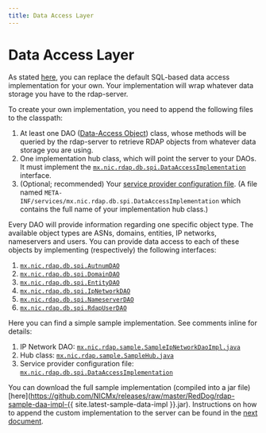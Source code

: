 ```yaml
---
title: Data Access Layer
---
```


# Data Access Layer

As stated [here](intro.html#custom-form), you can replace the default SQL-based data access implementation for your own. Your implementation will wrap whatever data storage you have to the rdap-server.

To create your own implementation, you need to append the following files to the classpath:

1. At least one DAO ([Data-Access Object](https://en.wikipedia.org/wiki/Data_access_object)) class, whose methods will be queried by the rdap-server to retrieve RDAP objects from whatever data storage you are using.
2. One implementation hub class, which will point the server to your DAOs. It must implement the [`mx.nic.rdap.db.spi.DataAccessImplementation`](https://github.com/NICMx/rdap-data-access-api/blob/c225a0822e6aaed841d98c370c7fbe3b54ee7e3a/src/main/java/mx/nic/rdap/db/spi/DataAccessImplementation.java) interface.
3. (Optional; recommended) Your [service provider configuration file](https://docs.oracle.com/javase/tutorial/ext/basics/spi.html#register-service-providers). (A file named `META-INF/services/mx.nic.rdap.db.spi.DataAccessImplementation` which contains the full name of your implementation hub class.)

Every DAO will provide information regarding one specific object type. The available object types are ASNs, domains, entities, IP networks, nameservers and users. You can provide data access to each of these objects by implementing (respectively) the following interfaces:

1. [`mx.nic.rdap.db.spi.AutnumDAO`](https://github.com/NICMx/rdap-data-access-api/blob/c225a0822e6aaed841d98c370c7fbe3b54ee7e3a/src/main/java/mx/nic/rdap/db/spi/AutnumDAO.java)
2. [`mx.nic.rdap.db.spi.DomainDAO`](https://github.com/NICMx/rdap-data-access-api/blob/c225a0822e6aaed841d98c370c7fbe3b54ee7e3a/src/main/java/mx/nic/rdap/db/spi/DomainDAO.java)
3. [`mx.nic.rdap.db.spi.EntityDAO`](https://github.com/NICMx/rdap-data-access-api/blob/c225a0822e6aaed841d98c370c7fbe3b54ee7e3a/src/main/java/mx/nic/rdap/db/spi/EntityDAO.java)
4. [`mx.nic.rdap.db.spi.IpNetworkDAO`](https://github.com/NICMx/rdap-data-access-api/blob/c225a0822e6aaed841d98c370c7fbe3b54ee7e3a/src/main/java/mx/nic/rdap/db/spi/IpNetworkDAO.java)
5. [`mx.nic.rdap.db.spi.NameserverDAO`](https://github.com/NICMx/rdap-data-access-api/blob/c225a0822e6aaed841d98c370c7fbe3b54ee7e3a/src/main/java/mx/nic/rdap/db/spi/NameserverDAO.java)
6. [`mx.nic.rdap.db.spi.RdapUserDAO`](https://github.com/NICMx/rdap-data-access-api/blob/c225a0822e6aaed841d98c370c7fbe3b54ee7e3a/src/main/java/mx/nic/rdap/db/spi/RdapUserDAO.java)

Here you can find a simple sample implementation. See comments inline for details:

1. IP Network DAO: [`mx.nic.rdap.sample.SampleIpNetworkDaoImpl.java`](sample-code/SampleIpNetworkDaoImpl.java)
2. Hub class: [`mx.nic.rdap.sample.SampleHub.java`](sample-code/SampleHub.java)
3. Service provider configuration file: [`mx.nic.rdap.db.spi.DataAccessImplementation`](sample-code/mx.nic.rdap.db.spi.DataAccessImplementation)

You can download the full sample implementation (compiled into a jar file) [here](https://github.com/NICMx/releases/raw/master/RedDog/rdap-sample-daa-impl-{{ site.latest-sample-data-impl }}.jar). Instructions on how to append the custom implementation to the server can be found in the [next document](server-install-custom.html).

